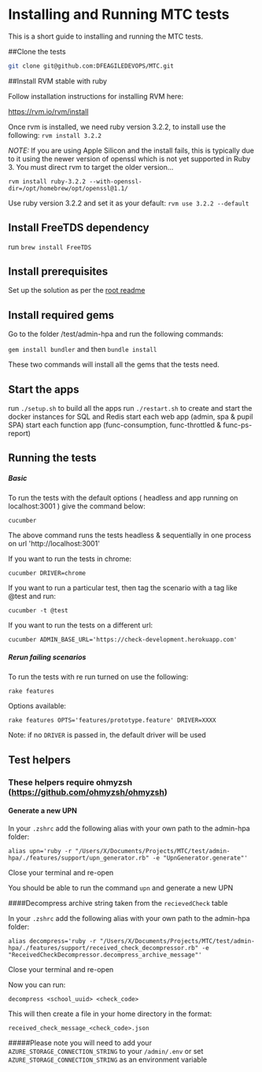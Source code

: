 Installing and Running MTC tests
================================

This is a short guide to installing and running the MTC tests.

##Clone the tests

```bash
git clone git@github.com:DFEAGILEDEVOPS/MTC.git
```

##Install RVM stable with ruby

Follow installation instructions for installing RVM here:

https://rvm.io/rvm/install

Once rvm is installed, we need ruby version 3.2.2, to install use the following:
 `rvm install 3.2.2`

*NOTE:* If you are using Apple Silicon and the install fails, this is typically due to it using
the newer version of openssl which is not yet supported in Ruby 3.  You must direct rvm to target
the older version...

`rvm install ruby-3.2.2 --with-openssl-dir=/opt/homebrew/opt/openssl@1.1/`

Use ruby version 3.2.2 and set it as your default:
 `rvm use 3.2.2 --default`

## Install FreeTDS dependency

run `brew install FreeTDS`

## Install prerequisites

Set up the solution as per the [root readme](../../README.md)

## Install required gems

Go to the folder /test/admin-hpa and run the following commands:

`gem install bundler` and then `bundle install`

These two commands will install all the gems that the tests need.

## Start the apps

run `./setup.sh` to build all the apps
run `./restart.sh` to create and start the docker instances for SQL and Redis
start each web app (admin, spa & pupil SPA)
start each function app (func-consumption, func-throttled & func-ps-report)

## Running the tests

##### Basic

To run the tests with the default options ( headless and app running on localhost:3001 ) give the command below:

`cucumber`

 The above command runs the tests headless & sequentially in one process on url 'http://localhost:3001'

If you want to run the tests in chrome:

`cucumber DRIVER=chrome`

If you want to run a particular test, then tag the scenario with a tag like @test and run:

`cucumber -t @test`

If you want to run the tests on a different url:

`cucumber ADMIN_BASE_URL='https://check-development.herokuapp.com'`

##### Rerun failing scenarios

To run the tests with re run turned on use the following:

`rake features`

Options available:

`rake features OPTS='features/prototype.feature' DRIVER=XXXX`

Note: if no `DRIVER` is passed in, the default driver will be used


## Test helpers
### These helpers require ohmyzsh (https://github.com/ohmyzsh/ohmyzsh)
#### Generate a new UPN

In your `.zshrc` add the following alias with your own path to the admin-hpa folder:

`alias upn='ruby -r "/Users/X/Documents/Projects/MTC/test/admin-hpa/./features/support/upn_generator.rb" -e "UpnGenerator.generate"'`

Close your terminal and re-open

You should be able to run the command `upn` and generate a new UPN


####Decompress archive string taken from the `recievedCheck` table

In your `.zshrc` add the following alias with your own path to the admin-hpa folder:

`alias decompress='ruby -r "/Users/X/Documents/Projects/MTC/test/admin-hpa/./features/support/received_check_decompressor.rb" -e "ReceivedCheckDecompressor.decompress_archive_message"'`

Close your terminal and re-open

Now you can run:

`decompress <school_uuid> <check_code>`

This will then create a file in your home directory in the format:

`received_check_message_<check_code>.json`

#####Please note you will need to add your `AZURE_STORAGE_CONNECTION_STRING` to your `/admin/.env` or set `AZURE_STORAGE_CONNECTION_STRING` as an environment variable
